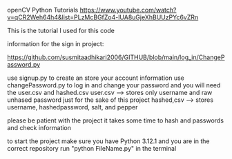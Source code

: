 openCV Python Tutorials
https://www.youtube.com/watch?v=qCR2Weh64h4&list=PLzMcBGfZo4-lUA8uGjeXhBUUzPYc6vZRn

This is the tutorial I used for this code


information for the sign in project:

https://github.com/susmitaadhikari2006/GITHUB/blob/main/log_in/ChangePassword.py

use signup.py to create an store your account information
use changePassword.py to log in and change your password
and you will need the user.csv and hashed.csv
user.csv --> stores only username and raw unhased password just for the sake of this project
hashed,csv --> stores username, hashedpassword, salt, and pepper

please be patient with the project it takes some time to hash and passwords and check information

to start the project make sure you have Python 3.12.1 and you are in the correct repository
run "python FileName.py" in the terminal